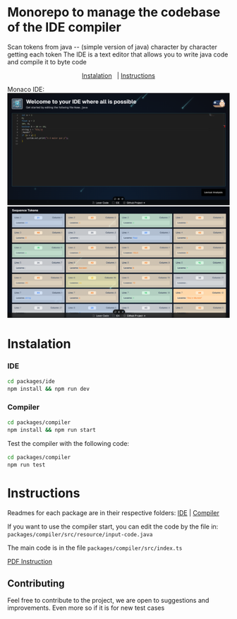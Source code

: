 # Monorepo to manage the codebase of the IDE compiler

Scan tokens from java -- (simple version of java) character by character getting each token
The IDE is a text editor that allows you to write java code and compile it to byte code

<p align="center">
  <a href="#Instalation">Instalation</a>&nbsp;&nbsp; | <a href="#Instructions">Instructions</a>
</p>

Monaco IDE:
![image](./packages/ide/public/readme/v1.5IDE.png)
![image](./packages/ide/public/readme/tokens.png)

# Instalation

### IDE

```bash
cd packages/ide
npm install && npm run dev
```

### Compiler

```bash
cd packages/compiler
npm install && npm run start
```

Test the compiler with the following code:

```bash
cd packages/compiler
npm run test
```

# Instructions

Readmes for each package are in their respective folders:
[IDE](./packages/ide/README.md)
| [Compiler](./packages/compiler/README.md)

If you want to use the compiler start, you can edit the code by the file in: `packages/compiler/src/resource/input-code.java`

The main code is in the file `packages/compiler/src/index.ts`

[PDF Instruction](./packages/compiler/public/java--descriptionWork.pdf)

## Contributing

Feel free to contribute to the project, we are open to suggestions and improvements.
Even more so if it is for new test cases
